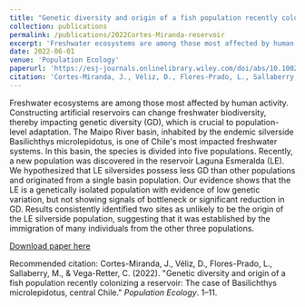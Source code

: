 ```yaml
---
title: "Genetic diversity and origin of a fish population recently colonizing a reservoir: The case of Basilichthys microlepidotus, central Chile"
collection: publications
permalink: /publications/2022Cortes-Miranda-reservoir
excerpt: 'Freshwater ecosystems are among those most affected by human activity. Constructing artificial reservoirs can change freshwater biodiversity, thereby impacting genetic diversity (GD), which is crucial to population-level adaptation. The Maipo River basin, inhabited by the endemic silverside <i>Basilichthys microlepidotus</i>, is one of Chile's most impacted freshwater systems. In this basin, the species is divided into five populations. Recently, a new population was discovered in the reservoir Laguna Esmeralda (LE). We hypothesized that LE silversides possess less GD than other populations and originated from a single basin population. Our evidence shows that the LE is a genetically isolated population with evidence of low genetic variation, but not showing signals of bottleneck or significant reduction in GD. Results consistently identified two sites as unlikely to be the origin of the LE silverside population, suggesting that it was established by the immigration of many individuals from the other three populations.'
date: 2022-06-01
venue: 'Population Ecology'
paperurl: 'https://esj-journals.onlinelibrary.wiley.com/doi/abs/10.1002/1438-390X.12118'
citation: 'Cortes-Miranda, J., Véliz, D., Flores-Prado, L., Sallaberry, M., & Vega-Retter, C. (2022). "Genetic diversity and origin of a fish population recently colonizing a reservoir: The case of Basilichthys microlepidotus, central Chile." <i>Population Ecology</i>.  1–11.'
---
```

Freshwater ecosystems are among those most affected by human activity. Constructing artificial reservoirs can change freshwater biodiversity, thereby
impacting genetic diversity (GD), which is crucial to population-level adaptation. The Maipo River basin, inhabited by the endemic silverside Basilichthys
microlepidotus, is one of Chile's most impacted freshwater systems. In this
basin, the species is divided into five populations. Recently, a new population
was discovered in the reservoir Laguna Esmeralda (LE). We hypothesized that
LE silversides possess less GD than other populations and originated from a
single basin population. Our evidence shows that the LE is a genetically isolated population with evidence of low genetic variation, but not showing signals of bottleneck or significant reduction in GD. Results consistently
identified two sites as unlikely to be the origin of the LE silverside population,
suggesting that it was established by the immigration of many individuals from
the other three populations.

[Download paper here](https://esj-journals.onlinelibrary.wiley.com/doi/abs/10.1002/1438-390X.12118)

Recommended citation: Cortes-Miranda, J., Véliz, D., Flores-Prado, L., Sallaberry, M., & Vega-Retter, C. (2022). "Genetic diversity and origin of a fish population recently colonizing a reservoir: The case of Basilichthys microlepidotus, central Chile." <i>Population Ecology</i>.  1–11.